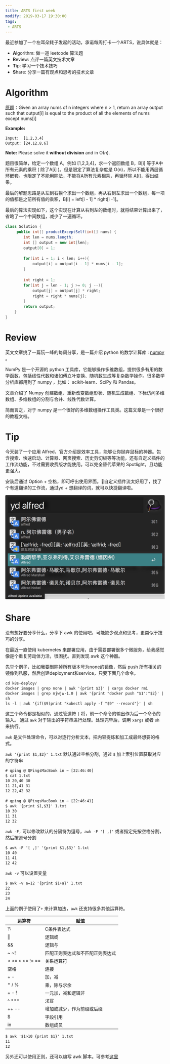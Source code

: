 ```yaml
---
title: ARTS first week
modify: 2019-03-17 19:30:00
tags:
 - ARTS
---
```


最近参加了一个左耳朵耗子发起的活动，承诺每周打卡一个ARTS，说具体就是：

- **A**lgorithm: 做一道 leetcode 算法题
- **R**eview: 点评一篇英文技术文章
- **T**ip: 学习一个技术技巧
- **S**hare: 分享一篇有观点和思考的技术文章

<!-- more -->

# Algorithm

[原题](https://leetcode.com/problems/product-of-array-except-self)：Given an array nums of n integers where n > 1,  return an array output such that output[i] is equal to the product of all the elements of nums except nums[i]

**Example:**

```
Input:  [1,2,3,4]
Output: [24,12,8,6]
```

**Note:** Please solve it **without division** and in O(*n*).

题目很简单，给定一个数组 A，例如 [1,2,3,4]，求一个返回数组 B，B[i] 等于A中所有元素的乘积 ( 除了A[i] )。但是限定了算法复杂度是 O(n)，所以不能用两层循环嵌套。也限定了不能用除法，不能将A所有元素相乘，再循环除 A[i]，得出结果。

最后的解题思路是从左到右挨个求出一个数组，再从右到左求出一个数组，每一项的值都是之前所有值的乘积，B[i] = left[i - 1] * right[i -1]。

最后的算法实现如下，这个实现在计算从右到左的数组时，就将结果计算出来了，省略了一个中间数组，减少了一遍循环。

``` java
class Solution {
     public int[] productExceptSelf(int[] nums) {
        int len = nums.length;
        int [] output = new int[len];
        output[0] = 1;

        for(int i = 1; i < len; i++){
            output[i] = output[i - 1] * nums[i - 1];
        }

        int right = 1;
        for(int j = len - 1; j >= 0; j --){
            output[j] = output[j] * right;
            right = right * nums[j];
        }
        return output;
    }
}
```

# Review

英文文章挑了一篇阮一峰的每周分享，是一篇介绍 python 的数学计算库 : [numpy](https://www.pythonprogramming.in/numpy-tutorial-with-examples-and-solutions.html) 。

NumPy 是一个开源的 python 工具库，它能够操作多维数组，提供很多有用的数学函数，包括线性代数和诸如傅立叶变换、随机数生成等复杂数学操作。很多数学分析库都用到了 numpy  ，比如： scikit-learn、SciPy 和 Pandas。

文章介绍了 Numpy 创建数组、重新改变数组形状、随机生成数组、下标访问多维数组、多维数组的分割与合并、线性代数计算。

简而言之，对于 numpy 是一个很好的多维数组操作工具类。这篇文章是一个很好的教程文档。

# Tip

今天装了一个应用 Alfred，官方介绍是效率工具，能够让你抛弃鼠标的神器。包含搜索、快速启动、计算器、网页搜索、历史剪切板等等功能，还有自定义插件的工作流功能，不过需要收费版才能使用。可以完全替代苹果的 Spotlight，且功能更强大。

安装后通过 Option + 空格，即可呼出使用界面。自定义插件流太好用了，找了个有道翻译的工作流，通过yd + 想翻译的词，就可以快捷翻译啦。

![image-20190317220948758](assets/image-20190317220948758.png)



# Share

没有想好要分享什么，分享下 awk 的使用吧，可能缺少观点和思考，更类似于技巧的分享。

在最近一直使用 kubernetes 来部署应用，由于需要部署很多个微服务，给我感觉像是个重复劳动体力活，很困扰。直到发现 awk 这个神器。

先举个例子，比如我要删除掉所有版本号为none的镜像，然后 push 所有相关的镜像到私服，然后创建deployment和service，只要下面几个命令。

```
cd k8s-deploy/
docker images | grep none | awk '{print $3}' | xargs docker rmi
docker images | grep njwjw-1.0 | awk '{print "docker push "$1":"$2}' | sh
ls -l | awk '{if($9)print "kubectl apply -f "$9" --record"}' | sh
```

这三个命令都是相似的，通过管道符 `|` 将，前一个命令的输出作为后一个命令的输入。 通过 `awk` 对于输出的字符串进行处理。处理完毕后，调用 `xargs` 或者 `sh` 来执行。

`awk` 是文件处理命令，可以对逐行分析文本，把内容提炼和加工成最终想要的格式。

`awk '{print $1,$2}' 1.txt`   默认通过空格分割，通过 `$` 加上索引位置获取对应的字符串

```
# qping @ QPingsMacBook in ~ [22:46:40]
$ cat 1.txt
10 20,40 30
11 21,41 31
12 22,42 32

# qping @ QPingsMacBook in ~ [22:46:41]
$ awk '{print $1,$3}' 1.txt
10 30
11 31
12 32
```

`awk -F,` 可以修改默认的分隔符为逗号，`awk -F '[ ,]'` 或者指定先按空格分割，然后按逗号分割

```
$ awk -F '[ ,]' '{print $1,$3}' 1.txt
10 40
11 41
12 42
```

`awk -v` 可以设置变量

```
$ awk -v a=12 '{print $1+a}' 1.txt
22
23
24
```

上面的例子使用了`+` 来计算加法，`awk` 还支持很多其他运算符。

| 运算符          | 赋值                             |
| --------------- | -------------------------------- |
| ?:              | C条件表达式                      |
| \|\|            | 逻辑或                           |
| &&              | 逻辑与                           |
| ~ ~!            | 匹配正则表达式和不匹配正则表达式 |
| < <= > >= != == | 关系运算符                       |
| 空格            | 连接                             |
| + -             | 加，减                           |
| * / %           | 乘，除与求余                     |
| + - !           | 一元加，减和逻辑非               |
| ^ ***           | 求幂                             |
| ++ --           | 增加或减少，作为前缀或后缀       |
| $               | 字段引用                         |
| in              | 数组成员                         |

```
$ awk '$1>10 {print $1}' 1.txt
11
12
```

另外还可以使用正则，还可以编写 awk 脚本。可参考[这里](http://www.runoob.com/linux/linux-comm-awk.html)

